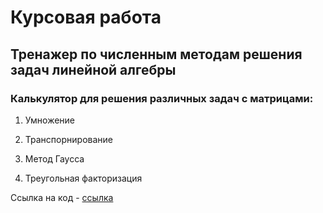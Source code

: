 # Курсовая работа
## Тренажер по численным методам решения задач линейной алгебры

### Калькулятор для решения различных задач с матрицами:

1) Умножение

2) Транспорнирование

3) Метод Гаусса

4) Треугольная факторизация 

Ссылка на код - [ссылка](https://yadi.sk/d/aZBp7irS3wUB9A)

